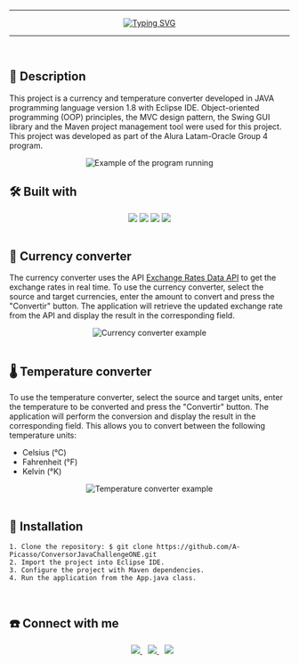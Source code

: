 <hr>
<p align="center">
   <a href="https://git.io/typing-svg">
    <img src="https://readme-typing-svg.demolab.com?font=Montserrat&weight=800&size=50&pause=1000&color=FF0000&center=true&vCenter=true&repeat=false&width=800&height=80&lines=ConversorJavaChallengeONE" alt="Typing SVG" />
   </a>
</p>
<hr>
<br>

## 📄 __Description__
This project is a currency and temperature converter developed in JAVA programming language version 1.8 with Eclipse IDE.
Object-oriented programming (OOP) principles, the MVC design pattern, the Swing GUI library and the Maven project management tool were used for this project.<br>
This project was developed as part of the Alura Latam-Oracle Group 4 program.
<div align="center">
  <img src="https://user-images.githubusercontent.com/95196431/229708666-aac95641-c30a-487e-ab3a-2dddad386938.gif" alt="Example of the program running"/>
</div>

## 🛠️ __Built with__
<div align="center">
  <img src="https://img.shields.io/badge/Java-ED8B00?style=for-the-badge&logo=openjdk&logoColor=white"/>
  <img src="https://img.shields.io/badge/apache_maven-C71A36?style=for-the-badge&logo=apachemaven&logoColor=white"/>
  <img src="https://img.shields.io/badge/GIT-E44C30?style=for-the-badge&logo=git&logoColor=white"/>
  <img src="https://img.shields.io/badge/Eclipse%20IDE-2C2255.svg?style=for-the-badge&logo=Eclipse-IDE&logoColor=white"/>
</div>
<br>

## 💱 __Currency converter__
The currency converter uses the API <a target="_blank" href="https://apilayer.com/marketplace/exchangerates_data-api#authentication">Exchange Rates Data API</a> to get the exchange rates in real time.
To use the currency converter, select the source and target currencies, enter the amount to convert and press the "Convertir" button. 
The application will retrieve the updated exchange rate from the API and display the result in the corresponding field.
<div align="center">
  <img src="https://user-images.githubusercontent.com/95196431/229709113-54584f56-4455-49dc-a409-8dcc6c1b2c2d.gif" alt="Currency converter example"/>
</div>
<br>

## 🌡️ __Temperature converter__
To use the temperature converter, select the source and target units, enter the temperature to be converted and press the "Convertir" button. 
The application will perform the conversion and display the result in the corresponding field. 
This allows you to convert between the following temperature units:
* Celsius (°C)
* Fahrenheit (°F)
* Kelvin (°K)
<div align="center">
  <img src="https://user-images.githubusercontent.com/95196431/229710430-655a8805-6f7b-4e8f-a045-dfa1efbeb4e0.gif" alt="Temperature converter example"/>
</div>
<br>

## 💾 __Installation__
```
1. Clone the repository: $ git clone https://github.com/A-Picasso/ConversorJavaChallengeONE.git
2. Import the project into Eclipse IDE.
3. Configure the project with Maven dependencies.
4. Run the application from the App.java class.
```
<br>

## ☎️ __Connect with me__
<div align="center">
  <a style="margin-left: 10px;" target="_blank" href="https://www.linkedin.com/in/jose-alberto-picasso-mtz/">
    <img src="https://img.shields.io/badge/LinkedIn-0077B5?style=for-the-badge&logo=linkedin&logoColor=white"/>
  </a>
  <a style="margin-left: 10px;" target="_blank" href="mailto:japm996@gmail.com">
    <img src="https://img.shields.io/badge/Gmail-D14836?style=for-the-badge&logo=gmail&logoColor=white"/>
  </a>
  <a style="margin-left: 10px;" target="_blank" href="https://github.com/A-Picasso">
    <img src="https://img.shields.io/badge/GitHub-100000?style=for-the-badge&logo=github&logoColor=white"/>
  </a>
</div>
